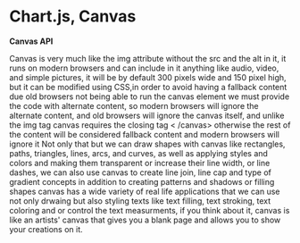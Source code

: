 # Chart.js, Canvas

**Canvas API**

Canvas is very much like the img attribute without the src and the alt in it, it runs on modern browsers and can include in it anything like audio, video, and simple pictures, it will be by default 300 pixels wide and 150 pixel high, but it can be modified using CSS,in order to avoid having a fallback content due old browsers not being able to run the canvas element we must provide the code with alternate content, so modern browsers will ignore the alternate content, and old browsers will ignore the canvas itself, and unlike the img tag canvas requires the closing tag < /canvas> otherwise the rest of the content will be considered fallback content and modern browsers will ignore it
Not only that but we can draw shapes with canvas like rectangles, paths, triangles, lines, arcs, and curves, as well as applying styles and colors and making them transparent or increase their line width, or line dashes, we can also use canvas to create line join, line cap and type of gradient concepts in addition to creating patterns and shadows or filling shapes canvas has a wide variety of real life applications that we can use not only drwaing but also styling texts like text filling, text stroking, text coloring and or control the text measurments, if you think about it, canvas is like an artists' canvas that gives you a blank page and allows you to show your creations on it.